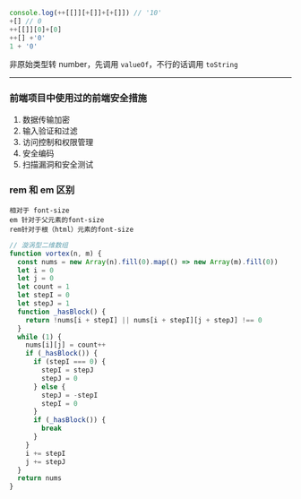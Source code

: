 ```javascript
console.log(++[[]][+[]]+[+[]]) // '10'
+[] // 0
++[[]][0]+[0]
++[] +'0'
1 + '0'
```

非原始类型转 number，先调用 `valueOf`，不行的话调用 `toString`

---

### 前端项目中使用过的前端安全措施

1. 数据传输加密
2. 输入验证和过滤
3. 访问控制和权限管理
4. 安全编码
5. 扫描漏洞和安全测试

### rem 和 em 区别

```
相对于 font-size
em 针对于父元素的font-size
rem针对于根（html）元素的font-size
```

```javascript
// 漩涡型二维数组
function vortex(n, m) {
  const nums = new Array(n).fill(0).map(() => new Array(m).fill(0))
  let i = 0
  let j = 0
  let count = 1
  let stepI = 0
  let stepJ = 1
  function _hasBlock() {
    return !nums[i + stepI] || nums[i + stepI][j + stepJ] !== 0
  }
  while (1) {
    nums[i][j] = count++
    if (_hasBlock()) {
      if (stepI === 0) {
        stepI = stepJ
        stepJ = 0
      } else {
        stepJ = -stepI
        stepI = 0
      }
      if (_hasBlock()) {
        break
      }
    }
    i += stepI
    j += stepJ
  }
  return nums
}
```
